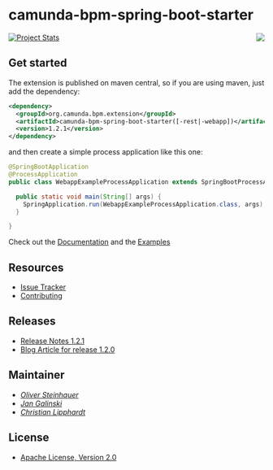 # camunda-bpm-spring-boot-starter

<a href="https://maven-badges.herokuapp.com/maven-central/org.camunda.bpm.extension/camunda-bpm-spring-boot-starter"><img align="right" src="https://maven-badges.herokuapp.com/maven-central/org.camunda.bpm.extension/camunda-bpm-spring-boot-starter/badge.svg"/></a>

[![Project Stats](https://www.openhub.net/p/camunda-bpm-spring-boot-starter/widgets/project_thin_badge.gif)](https://www.openhub.net/p/camunda-bpm-spring-boot-starter)

## Get started

The extension is published on maven central, so if you are using maven, just add the dependency:

```xml
<dependency>
  <groupId>org.camunda.bpm.extension</groupId>
  <artifactId>camunda-bpm-spring-boot-starter([-rest|-webapp])</artifactId>
  <version>1.2.1</version>
</dependency>
```

and then create a simple process application like this one:

```java
@SpringBootApplication
@ProcessApplication
public class WebappExampleProcessApplication extends SpringBootProcessApplication {

  public static void main(String[] args) {
    SpringApplication.run(WebappExampleProcessApplication.class, args);
  }

}
```

Check out the [Documentation](https://camunda.github.io/camunda-bpm-spring-boot-starter) and the [Examples](https://github.com/camunda/camunda-bpm-spring-boot-starter/tree/master/examples)


## Resources

* [Issue Tracker](https://github.com/camunda/camunda-bpm-spring-boot-starter/issues)
* [Contributing](https://github.com/camunda/camunda-bpm-spring-boot-starter/blob/master/CONTRIBUTE.md)


## Releases

* [Release Notes 1.2.1](https://github.com/camunda/camunda-bpm-spring-boot-starter/milestone/5?closed=1)
* [Blog Article for release 1.2.0](https://blog.camunda.org/post/2016/06/camunda-spring-boot-1.2.0-released/)


## Maintainer

*  _[Oliver Steinhauer](https://github.com/osteinhauer)_
*  _[Jan Galinski](https://github.com/jangalinski)_
*  _[Christian Lipphardt](https://github.com/hawky-4s-)_

## License

* [Apache License, Version 2.0](./LICENSE)

